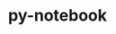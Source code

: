 ---
title: "py-notebook"
layout: cache
categories: [package, v0.18.1]
meta: {"versions": ["6.4.5"], "compilers": ["gcc@=7.5.0"], "oss": ["ubuntu18.04"], "platforms": ["linux"], "targets": ["x86_64"], "stacks": ["data-vis-sdk", "e4s", "root"], "num_specs": 3, "num_specs_by_stack": {"e4s": 2, "root": 3, "data-vis-sdk": 1}}
spec_details: [{"hash": "aufbbeumfya44oau2hxsdyckonka2y32", "compiler": "gcc@=7.5.0", "versions": ["6.4.5"], "os": "ubuntu18.04", "platform": "linux", "target": "x86_64", "variants": [], "stacks": ["e4s", "root"], "size": "-", "tarball": "https://binaries.spack.io/releases/v0.18.1/build_cache/linux-ubuntu18.04-x86_64/gcc-7.5.0/py-notebook-6.4.5/linux-ubuntu18.04-x86_64-gcc-7.5.0-py-notebook-6.4.5-aufbbeumfya44oau2hxsdyckonka2y32.spack"}, {"hash": "y2b5vu4vs5wildhut7rgrg4icstx4yeb", "compiler": "gcc@=7.5.0", "versions": ["6.4.5"], "os": "ubuntu18.04", "platform": "linux", "target": "x86_64", "variants": [], "stacks": ["data-vis-sdk", "root"], "size": "-", "tarball": "https://binaries.spack.io/releases/v0.18.1/build_cache/linux-ubuntu18.04-x86_64/gcc-7.5.0/py-notebook-6.4.5/linux-ubuntu18.04-x86_64-gcc-7.5.0-py-notebook-6.4.5-y2b5vu4vs5wildhut7rgrg4icstx4yeb.spack"}, {"hash": "wc2rkp2dvejzhblcwgqwhrmg7zcvc4vm", "compiler": "gcc@=7.5.0", "versions": ["6.4.5"], "os": "ubuntu18.04", "platform": "linux", "target": "x86_64", "variants": [], "stacks": ["e4s", "root"], "size": "-", "tarball": "https://binaries.spack.io/releases/v0.18.1/build_cache/linux-ubuntu18.04-x86_64/gcc-7.5.0/py-notebook-6.4.5/linux-ubuntu18.04-x86_64-gcc-7.5.0-py-notebook-6.4.5-wc2rkp2dvejzhblcwgqwhrmg7zcvc4vm.spack"}]
---